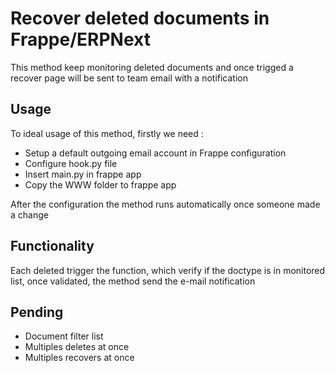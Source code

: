 # Recover deleted documents in Frappe/ERPNext

This method keep monitoring deleted documents and once trigged a recover page will be sent to team email with a notification

## Usage
To ideal usage of this method, firstly we need :

 - Setup a default outgoing email account in Frappe configuration
 - Configure hook.py file
 - Insert main.py in frappe app
 - Copy the WWW folder to frappe app
 
After the configuration the method runs automatically once someone made a change
 
 ## Functionality
 Each deleted trigger the function, which verify if the doctype is in monitored list, once validated, the method send the e-mail notification

## Pending
 - Document filter list
 - Multiples deletes at once
 - Multiples recovers at once
